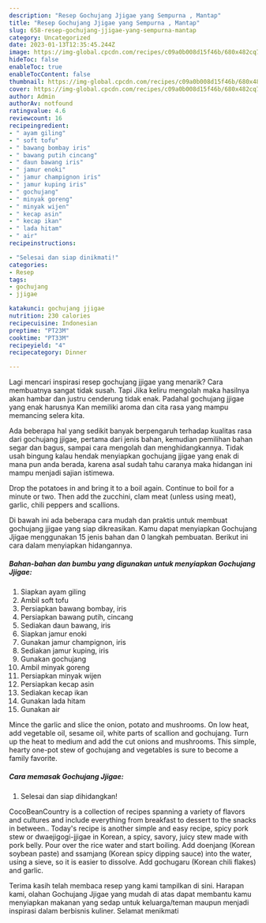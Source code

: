 ```yaml
---
description: "Resep Gochujang Jjigae yang Sempurna , Mantap"
title: "Resep Gochujang Jjigae yang Sempurna , Mantap"
slug: 658-resep-gochujang-jjigae-yang-sempurna-mantap
category: Uncategorized
date: 2023-01-13T12:35:45.244Z
image: https://img-global.cpcdn.com/recipes/c09a0b008d15f46b/680x482cq70/gochujang-jjigae-foto-resep-utama.jpg
hideToc: false
enableToc: true
enableTocContent: false
thumbnail: https://img-global.cpcdn.com/recipes/c09a0b008d15f46b/680x482cq70/gochujang-jjigae-foto-resep-utama.jpg
cover: https://img-global.cpcdn.com/recipes/c09a0b008d15f46b/680x482cq70/gochujang-jjigae-foto-resep-utama.jpg
author: Admin
authorAv: notfound
ratingvalue: 4.6
reviewcount: 16
recipeingredient:
- " ayam giling"
- " soft tofu"
- " bawang bombay iris"
- " bawang putih cincang"
- " daun bawang iris"
- " jamur enoki"
- " jamur champignon iris"
- " jamur kuping iris"
- " gochujang"
- " minyak goreng"
- " minyak wijen"
- " kecap asin"
- " kecap ikan"
- " lada hitam"
- " air"
recipeinstructions:

- "Selesai dan siap dinikmati!"
categories:
- Resep
tags:
- gochujang
- jjigae

katakunci: gochujang jjigae 
nutrition: 230 calories
recipecuisine: Indonesian
preptime: "PT23M"
cooktime: "PT33M"
recipeyield: "4"
recipecategory: Dinner

---
```



Lagi mencari inspirasi resep gochujang jjigae yang menarik? Cara membuatnya sangat tidak susah. Tapi Jika keliru mengolah maka hasilnya akan hambar dan justru cenderung tidak enak. Padahal gochujang jjigae yang enak harusnya Kan memiliki aroma dan cita rasa yang mampu memancing selera kita.


Ada beberapa hal yang sedikit banyak berpengaruh terhadap kualitas rasa dari gochujang jjigae, pertama dari jenis bahan, kemudian pemilihan bahan segar dan bagus, sampai cara mengolah dan menghidangkannya. Tidak usah bingung kalau hendak menyiapkan gochujang jjigae yang enak di mana pun anda berada, karena asal sudah tahu caranya maka hidangan ini mampu menjadi sajian istimewa.

Drop the potatoes in and bring it to a boil again. Continue to boil for a minute or two. Then add the zucchini, clam meat (unless using meat), garlic, chili peppers and scallions.


Di bawah ini ada beberapa cara mudah dan praktis untuk membuat gochujang jjigae yang siap dikreasikan. Kamu dapat menyiapkan Gochujang Jjigae menggunakan 15 jenis bahan dan 0 langkah pembuatan. Berikut ini cara dalam menyiapkan hidangannya.

<!--inarticleads1-->

##### Bahan-bahan dan bumbu yang digunakan untuk menyiapkan Gochujang Jjigae:

1. Siapkan  ayam giling
1. Ambil  soft tofu
1. Persiapkan  bawang bombay, iris
1. Persiapkan  bawang putih, cincang
1. Sediakan  daun bawang, iris
1. Siapkan  jamur enoki
1. Gunakan  jamur champignon, iris
1. Sediakan  jamur kuping, iris
1. Gunakan  gochujang
1. Ambil  minyak goreng
1. Persiapkan  minyak wijen
1. Persiapkan  kecap asin
1. Sediakan  kecap ikan
1. Gunakan  lada hitam
1. Gunakan  air


Mince the garlic and slice the onion, potato and mushrooms. On low heat, add vegetable oil, sesame oil, white parts of scallion and gochujang. Turn up the heat to medium and add the cut onions and mushrooms. This simple, hearty one-pot stew of gochujang and vegetables is sure to become a family favorite. 

<!--inarticleads2-->

##### Cara memasak Gochujang Jjigae:


1. Selesai dan siap dihidangkan!

CocoBeanCountry is a collection of recipes spanning a variety of flavors and cultures and include everything from breakfast to dessert to the snacks in between.. Today&#39;s recipe is another simple and easy recipe, spicy pork stew or dwaejigogi-jjigae in Korean, a spicy, savory, juicy stew made with pork belly. Pour over the rice water and start boiling. Add doenjang (Korean soybean paste) and ssamjang (Korean spicy dipping sauce) into the water, using a sieve, so it is easier to dissolve. Add gochugaru (Korean chili flakes) and garlic. 

Terima kasih telah membaca resep yang kami tampilkan di sini. Harapan kami, olahan Gochujang Jjigae yang mudah di atas dapat membantu kamu menyiapkan makanan yang sedap untuk keluarga/teman maupun menjadi inspirasi dalam berbisnis kuliner. Selamat menikmati
